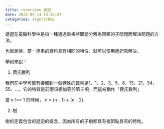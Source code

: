 ```yaml
---
title: recursion 遞迴
date: 2022-05-14 13:44:27
categories: algorithms
---
```


遞迴在電腦科學中是指一種通過重複將問題分解為同類的子問題而解決問題的方法。

也就是說，當一連串的資料具有相同的特性，就可以使用遞迴來解決。

舉例來說：

1. 費氏數列

我們在中學可能有接觸到一個特殊的數列是1、1、2、3、5、8、13、21、34、55、...，它的特質是前兩項相加等於第三項，而這被稱作「費氏數列」

當 n !== 1 的時候，
n = (n - 1) + (n - 2)

2. 樹

樹的定義包含的遞迴的概念，因為所有的子樹都具有根節點具有的特性。
